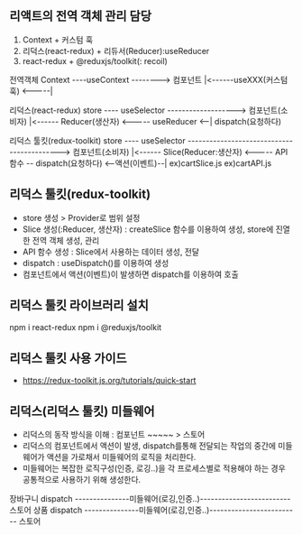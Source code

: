 ## 리액트의 전역 객체 관리 담당 
1. Context + 커스텀 훅
2. 리덕스(react-redux) + 리듀서(Reducer):useReducer
3. react-redux + @reduxjs/toolkit(: recoil)  

전역객체
Context ----useContext --------> 컴포넌트 
    |<------useXXX(커스텀훅) <-----|

리덕스(react-redux)
store ---- useSelector -------------------> 컴포넌트(소비자) 
 |<------ Reducer(생산자) <----- useReducer <--|  dispatch(요청하다)

리덕스 툴킷(redux-toolkit)
store ---- useSelector -------------------------------------------> 컴포넌트(소비자) 
 |<------ Slice(Reducer:생산자) <----- API 함수 -- dispatch(요청하다) <--액션(이벤트)--|
          ex)cartSlice.js         ex)cartAPI.js


## 리덕스 툴킷(redux-toolkit)
- store 생성 > Provider로 범위 설정
- Slice 생성(:Reducer, 생산자) 
  : createSlice 함수를 이용하여 생성, store에 진열한 전역 객체 생성, 관리
- API 함수 생성 : Slice에서 사용하는 데이터 생성, 전달
- dispatch : useDispatch()를 이용하여 생성
- 컴포넌트에서 액션(이벤트)이 발생하면 dispatch를 이용하여 호출

## 리덕스 툴킷 라이브러리 설치
npm i react-redux
npm i @reduxjs/toolkit

## 리덕스 툴킷 사용 가이드
- https://redux-toolkit.js.org/tutorials/quick-start


## 리덕스(리덕스 툴킷) 미들웨어 
-  리덕스의 동작 방식을 이해 : 컴포넌트 ~~~~~ > 스토어
-  리덕스의 컴포넌트에서 액션이 발생, dispatch를통해 전달되는 작업의 중간에
   미들웨어가 액션을 가로채서 미들웨어의 로직을 처리한다.
-  미들웨어는 복잡한 로직구성(인증, 로깅..)을 각 프로세스별로 적용해야 하는 경우
   공통적으로 사용하기 위해 생성한다.

장바구니 dispatch ---------------미들웨어(로깅,인증..)------------------------- 스토어
상품    dispatch ---------------미들웨어(로깅,인증..)------------------------- 스토어 




